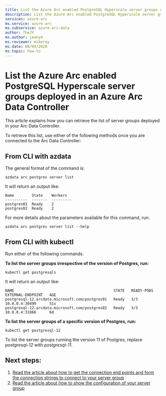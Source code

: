 ```yaml
--- 
title: List the Azure Arc enabled PostgreSQL Hyperscale server groups deployed in an Azure Arc Data Controller
description: List the Azure Arc enabled PostgreSQL Hyperscale server groups deployed in an Azure Arc Data Controller
services: azure-arc
ms.service: azure-arc
ms.subservice: azure-arc-data
author: TheJY
ms.author: jeanyd
ms.reviewer: mikeray
ms.date: 08/04/2020
ms.topic: how-to
---
```


# List the Azure Arc enabled PostgreSQL Hyperscale server groups deployed in an Azure Arc Data Controller

This article explains how you can retrieve the list of server groups deployed in your Arc Data Controller.

To retrieve this list, use either of the following methods once you are connected to the Arc Data Controller:

## From CLI with azdata
The general format of the command is:
```terminal
azdata arc postgres server list
```

It will return an output like:
```terminal
Name        State    Workers
----------  -------  ---------
postgres01  Ready    2
postgres02  Ready    2
```
For more details about the parameters available for this command, run:
```terminal
azdata arc postgres server list --help
```

## From CLI with kubectl
Run either of the following commands.

**To list the server groups irrespective of the version of Postgres, run:**
```terminal
kubectl get postgresqls
```
It will return an output like:
```terminal
NAME                                             STATE   READY-PODS   EXTERNAL-ENDPOINT   AGE
postgresql-12.arcdata.microsoft.com/postgres01   Ready   3/3          10.0.0.4:30499      51s
postgresql-12.arcdata.microsoft.com/postgres02   Ready   3/3          10.0.0.4:31066      6d
```

**To list the server groups of a specific version of Postgres, run:**
```terminal
kubectl get postgresql-12
```

To list the server groups running the version 11 of Postgres, replace _postgresql-12_ with _postgresql-11_.

## Next steps:
1. [Read the article about how to get the connection end points and form the connection strings to connect to your server group](get-connection-endpoints-and-connection-strings-postgres-hyperscale.md)
2. [Read the article about how to show the configuration of your server group](show-configuration-postgresql-hyperscale-server-group.md)
